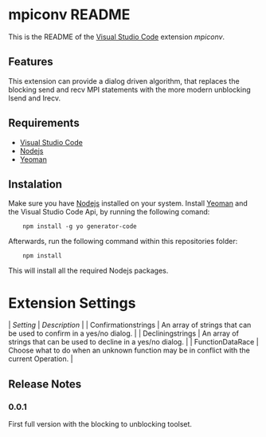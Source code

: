 # mpiconv README

This is the README of the [Visual Studio Code](code.visualstudion.com) extension _mpiconv_.

## Features

This extension can provide a dialog driven algorithm, that replaces the blocking send and recv MPI statements with the more modern unblocking Isend and Irecv.

## Requirements

-   [Visual Studio Code](https://code.visualstudio.com/)
-   [Nodejs](https://nodejs.org/)
-   [Yeoman](https://yeoman.io/)

## Instalation

Make sure you have [Nodejs](https://nodejs.org/) installed on your system.
Install [Yeoman](https://yeoman.io/) and the Visual Studio Code Api, by running the following comand:

```
    npm install -g yo generator-code
```

Afterwards, run the following command within this repositories folder:

```
    npm install
```

This will install all the required Nodejs packages.

# Extension Settings

| _Setting_ | _Description_ |
| Confirmationstrings | An array of strings that can be used to confirm in a yes/no dialog. |
| Decliningstrings | An array of strings that can be used to decline in a yes/no dialog. |
| FunctionDataRace | Choose what to do when an unknown function may be in conflict with the current Operation. |

## Release Notes

### 0.0.1

First full version with the blocking to unblocking toolset.
